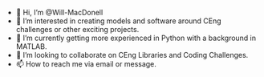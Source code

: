 - 👋 Hi, I’m @Will-MacDonell
- 👀 I’m interested in creating models and software around CEng challenges or other exciting projects.
- 🌱 I’m currently getting more experienced in Python with a background in MATLAB.
- 💞️ I’m looking to collaborate on CEng Libraries and Coding Challenges. 
- 📫 How to reach me via email or message.


<!---
Will-MacDonell/Will-MacDonell is a ✨ special ✨ repository because its `README.md` (this file) appears on your GitHub profile.
You can click the Preview link to take a look at your changes.
--->
